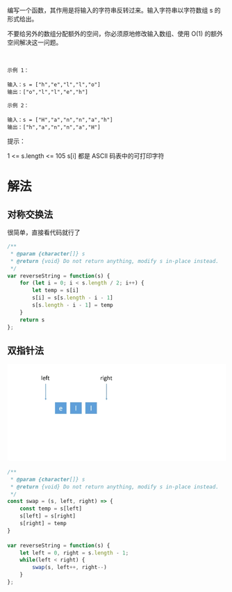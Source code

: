 编写一个函数，其作用是将输入的字符串反转过来。输入字符串以字符数组 s 的形式给出。

不要给另外的数组分配额外的空间，你必须原地修改输入数组、使用 O(1) 的额外空间解决这一问题。

 
```
示例 1：

输入：s = ["h","e","l","l","o"]
输出：["o","l","l","e","h"]
```
```
示例 2：

输入：s = ["H","a","n","n","a","h"]
输出：["h","a","n","n","a","H"]
```

提示：

1 <= s.length <= 105
s[i] 都是 ASCII 码表中的可打印字符

# 解法

## 对称交换法

很简单，直接看代码就行了

```js
/**
 * @param {character[]} s
 * @return {void} Do not return anything, modify s in-place instead.
 */
var reverseString = function(s) {
    for (let i = 0; i < s.length / 2; i++) {
        let temp = s[i]
        s[i] = s[s.length - i - 1]
        s[s.length - i - 1] = temp
    }
    return s
};
```

## 双指针法

![双指针法](assets/iShot2022-03-25%2016.30.58.gif)

```js
/**
 * @param {character[]} s
 * @return {void} Do not return anything, modify s in-place instead.
 */
const swap = (s, left, right) => {
    const temp = s[left]
    s[left] = s[right]
    s[right] = temp
}

var reverseString = function(s) {
    let left = 0, right = s.length - 1;
    while(left < right) {
        swap(s, left++, right--)
    }
};
```
